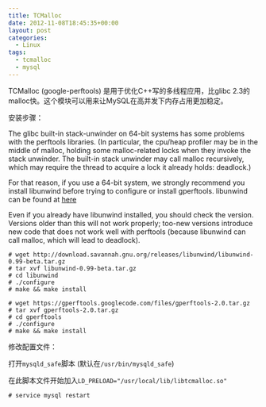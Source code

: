 ```yaml
---
title: TCMalloc
date: 2012-11-08T18:45:35+00:00
layout: post
categories:
  - Linux
tags:
  - tcmalloc
  - mysql
---
```


TCMalloc (google-perftools) 是用于优化C++写的多线程应用，比glibc 2.3的malloc快。这个模块可以用来让MySQL在高并发下内存占用更加稳定。

安装步骤：

The glibc built-in stack-unwinder on 64-bit systems has some problems with the perftools libraries. (In particular, the cpu/heap profiler may be in the middle of malloc, holding some malloc-related locks when they invoke the stack unwinder. The built-in stack unwinder may call malloc recursively, which may require the thread to acquire a lock it already holds: deadlock.)

For that reason, if you use a 64-bit system, we strongly recommend you install libunwind before trying to configure or install gperftools. libunwind can be found at [here](http://download.savannah.gnu.org/releases/libunwind/libunwind-0.99-beta.tar.gz)

Even if you already have libunwind installed, you should check the version. Versions older than this will not work properly; too-new versions introduce new code that does not work well with perftools (because libunwind can call malloc, which will lead to deadlock).
<!--more-->
```
# wget http://download.savannah.gnu.org/releases/libunwind/libunwind-0.99-beta.tar.gz
# tar xvf libunwind-0.99-beta.tar.gz
# cd libunwind
# ./configure
# make && make install

# wget https://gperftools.googlecode.com/files/gperftools-2.0.tar.gz
# tar xvf gperftools-2.0.tar.gz
# cd gperftools
# ./configure
# make && make install
```

修改配置文件：

打开`mysqld_safe`脚本 (默认在`/usr/bin/mysqld_safe`)

在此脚本文件开始加入`LD_PRELOAD="/usr/local/lib/libtcmalloc.so"`
```
# service mysql restart
```
